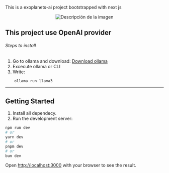 This is a exoplanets-ai project bootstrapped with next js

<div style="text-align: center;">
    <img src="imagen.png" alt="Descripción de la imagen" style="max-width: 200px; height: auto;">
</div>

## This project use OpenAI provider

###### Steps to install

1. Go to ollama and download: [Download ollama](https://ollama.com/download)
2. Excecute ollama or CLI
3. Write:

```bash
    ollama run llama3
```

---

## Getting Started

1. Install all dependecy.
2. Run the development server:

```bash
npm run dev
# or
yarn dev
# or
pnpm dev
# or
bun dev
```

Open [http://localhost:3000](http://localhost:3000) with your browser to see the result.
